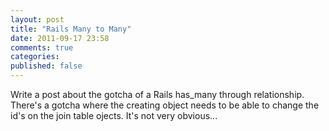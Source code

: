 ```yaml
---
layout: post
title: "Rails Many to Many"
date: 2011-09-17 23:58
comments: true
categories:
published: false
---
```


Write a post about the gotcha of a Rails has\_many through relationship.  There's a gotcha where the creating object needs to be able to change the id's on the join table ojects.  It's not very obvious... 
